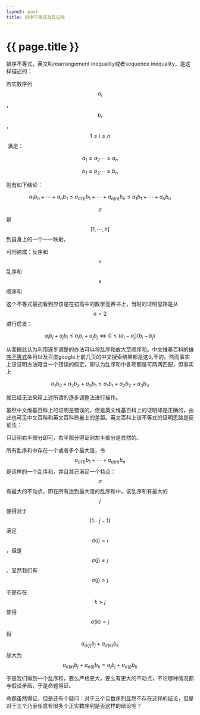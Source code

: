 ```yaml
---
layout: post
title: 排序不等式及其证明
---
```


{{ page.title }}
===============

排序不等式，英文叫rearrangement inequality或者sequence inequality，是这样描述的：

若实数序列$$ a_i $$ ，$$ b_i $$，  $$ 1 \leq i \leq n $$  满足：

$$ a_1 \leq a_2 \cdots \leq a_n $$

$$ b_1 \leq b_2 \cdots \leq b_n $$

则有如下结论：

$$ a_1b_n+\cdots+a_nb_1 \leq a_{\sigma(1)}b_1+\cdots+a_{\sigma(n)}b_n \leq a_1b_1+\cdots+a_nb_n $$

$$\sigma$$是$$[1,\cdots,n]$$到自身上的一个一一映射。

可归纳成：反序和$$\leq$$乱序和$$\leq$$顺序和

这个不等式最初看到应该是在初高中的数学竞赛书上，当时的证明思路是从$$n=2$$进行启发：

$$a_ib_j+a_jb_i \leq a_ib_i+a_jb_j \Longleftrightarrow 0 \leq (a_i-a_j)(b_i-b_j)$$

从而据此认为利用逐步调整的办法可以将乱序和放大至顺序和。中文维基百科的<a href="http://zh.wikipedia.org/wiki/%E6%8E%92%E5%BA%8F%E4%B8%8D%E7%AD%89%E5%BC%8F" target="_blank">排序不等式</a>条目以及百度google上前几页的中文搜索结果都是这么干的。然而事实上该证明方法暗含一个错误的假定，即认为乱序和中各项都是可两两匹配，但事实上

$$a_1b_2+a_2b_3+a_3b_1 \leq a_1b_1+a_2b_2+a_3b_3$$

就已经无法采用上述所谓的逐步调整法进行操作。

虽然中文维基百科上的证明是错误的，但是英文维基百科上的证明却是正确的，由此也可见中文百科和英文百科质量上的差距。英文百科上该不等式的证明思路是反证法：

只证明右半部分即可，右半部分得证则左半部分是显然的。

所有乱序和中存在一个或者多个最大值，令$$a_{\sigma(1)}b_1+\cdots+a_{\sigma(n)}b_n$$是这样的一个乱序和，并且其还满足一个特点：$$\sigma$$有最大的不动点，即在所有达到最大值的乱序和中，该乱序和有最大的$$j$$使得对于$$[1\cdots j-1]$$满足$$\sigma(i)=i$$，但是$$\sigma(j)\not=j$$。显然我们有$$\sigma(j)>j$$

于是存在$$k>j$$使得$$\sigma(k)=j$$

将$$a_{\sigma(j)}b_j+a_{\sigma(k)}b_k$$放大为$$a_{\sigma(k)}b_j+a_{\sigma(j)}b_k=a_jb_j+a_{\sigma(j)}b_k$$

于是我们得到一个乱序和，要么严格更大，要么有更大的不动点，不论哪种情况都与假设矛盾，于是命题得证。

命题虽然得证，但是还有个疑问：对于三个实数序列显然不存在这样的结论，但是对于三个乃至任意有限多个正实数序列是否这样的结论呢？

